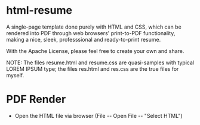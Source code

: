 # html-resume
A single-page template done purely with HTML and CSS, which can be rendered into PDF through web browsers' print-to-PDF functionality, making a nice, sleek, professsional and ready-to-print resume.

With the Apache License, please feel free to create your own and share.

NOTE: The files resume.html and resume.css are quasi-samples with typical LOREM IPSUM type; the files res.html and res.css are the true files for myself. 

# PDF Render
* Open the HTML file via browser (File -- Open File -- "Select HTML")
